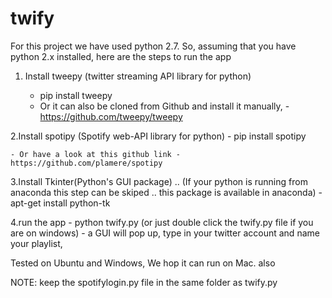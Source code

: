 # twify
For this project we have used python 2.7. So, assuming that you have python 2.x installed, here are the 
steps to run the app


1. Install tweepy (twitter streaming API library for python) 
		
	- pip install tweepy
	- Or it can also be cloned from Github and install it manually, - https://github.com/tweepy/tweepy
	
2.Install spotipy (Spotify web-API library for python)
	- pip install spotipy

	- Or have a look at this github link - https://github.com/plamere/spotipy

3.Install Tkinter(Python's GUI package) .. (If your python is running from anaconda this step can be skiped .. this package is available in anaconda)
	- apt-get install python-tk

4.run the app 
	- python twify.py (or just double click the twify.py file if you are on windows)
	- a GUI will pop up, type in your twitter account and name your playlist,

Tested on Ubuntu and Windows, We hop it can run on Mac. also

NOTE: keep the spotifylogin.py file in the same folder as twify.py
